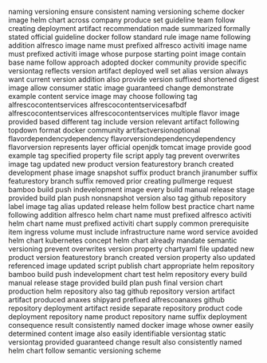 naming versioning ensure consistent naming versioning scheme docker image helm chart across company produce set guideline team follow creating deployment artifact recommendation made summarized formally stated official guideline docker follow standard rule image name following addition alfresco image name must prefixed alfresco activiti image name must prefixed activiti image whose purpose starting point image contain base name follow approach adopted docker community provide specific versiontag reflects version artifact deployed well set alias version always want current version addition also provide version suffixed shortened digest image allow consumer static image guaranteed change demonstrate example content service image may choose following tag alfrescocontentservices alfrescocontentservicesafbdf alfrescocontentservices alfrescocontentservices multiple flavor image provided based different tag include version relevant artifact following topdown format docker community artifactversionoptional flavordependencydependency flavorversiondependencydependency flavorversion represents layer official openjdk tomcat image provide good example tag specified property file script apply tag prevent overwrites image tag updated new product version featurestory branch created development phase image snapshot suffix product branch jiranumber suffix featurestory branch suffix removed prior creating pullmerge request bamboo build push indevelopment image every build manual release stage provided build plan push nonsnapshot version also tag github repository label image tag alias updated release helm follow best practice chart name following addition alfresco helm chart name must prefixed alfresco activiti helm chart name must prefixed activiti chart supply common prerequisite item ingress volume must include infrastructure name word service avoided helm chart kubernetes concept helm chart already mandate semantic versioning prevent overwrites version property chartyaml file updated new product version featurestory branch created version property also updated referenced image updated script publish chart appropriate helm repository bamboo build push indevelopment chart test helm repository every build manual release stage provided build plan push final version chart production helm repository also tag github repository version artifact artifact produced anaxes shipyard prefixed alfrescoanaxes github repository deployment artifact reside separate repository product code deployment repository name product repository name suffix deployment consequence result consistently named docker image whose owner easily determined content image also easily identifiable versiontag static versiontag provided guaranteed change result also consistently named helm chart follow semantic versioning scheme